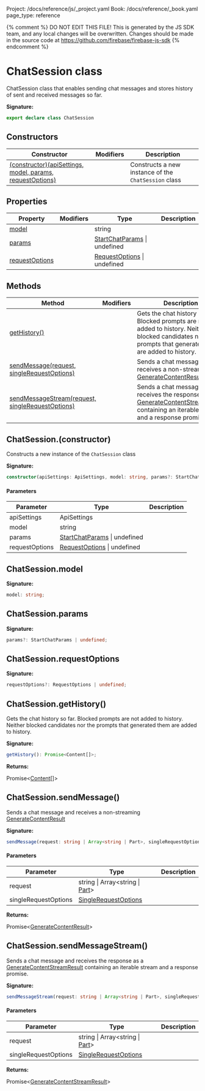 Project: /docs/reference/js/_project.yaml
Book: /docs/reference/_book.yaml
page_type: reference

{% comment %}
DO NOT EDIT THIS FILE!
This is generated by the JS SDK team, and any local changes will be
overwritten. Changes should be made in the source code at
https://github.com/firebase/firebase-js-sdk
{% endcomment %}

# ChatSession class
ChatSession class that enables sending chat messages and stores history of sent and received messages so far.

<b>Signature:</b>

```typescript
export declare class ChatSession 
```

## Constructors

|  Constructor | Modifiers | Description |
|  --- | --- | --- |
|  [(constructor)(apiSettings, model, params, requestOptions)](./ai.chatsession.md#chatsessionconstructor) |  | Constructs a new instance of the <code>ChatSession</code> class |

## Properties

|  Property | Modifiers | Type | Description |
|  --- | --- | --- | --- |
|  [model](./ai.chatsession.md#chatsessionmodel) |  | string |  |
|  [params](./ai.chatsession.md#chatsessionparams) |  | [StartChatParams](./ai.startchatparams.md#startchatparams_interface) \| undefined |  |
|  [requestOptions](./ai.chatsession.md#chatsessionrequestoptions) |  | [RequestOptions](./ai.requestoptions.md#requestoptions_interface) \| undefined |  |

## Methods

|  Method | Modifiers | Description |
|  --- | --- | --- |
|  [getHistory()](./ai.chatsession.md#chatsessiongethistory) |  | Gets the chat history so far. Blocked prompts are not added to history. Neither blocked candidates nor the prompts that generated them are added to history. |
|  [sendMessage(request, singleRequestOptions)](./ai.chatsession.md#chatsessionsendmessage) |  | Sends a chat message and receives a non-streaming [GenerateContentResult](./ai.generatecontentresult.md#generatecontentresult_interface) |
|  [sendMessageStream(request, singleRequestOptions)](./ai.chatsession.md#chatsessionsendmessagestream) |  | Sends a chat message and receives the response as a [GenerateContentStreamResult](./ai.generatecontentstreamresult.md#generatecontentstreamresult_interface) containing an iterable stream and a response promise. |

## ChatSession.(constructor)

Constructs a new instance of the `ChatSession` class

<b>Signature:</b>

```typescript
constructor(apiSettings: ApiSettings, model: string, params?: StartChatParams | undefined, requestOptions?: RequestOptions | undefined);
```

#### Parameters

|  Parameter | Type | Description |
|  --- | --- | --- |
|  apiSettings | ApiSettings |  |
|  model | string |  |
|  params | [StartChatParams](./ai.startchatparams.md#startchatparams_interface) \| undefined |  |
|  requestOptions | [RequestOptions](./ai.requestoptions.md#requestoptions_interface) \| undefined |  |

## ChatSession.model

<b>Signature:</b>

```typescript
model: string;
```

## ChatSession.params

<b>Signature:</b>

```typescript
params?: StartChatParams | undefined;
```

## ChatSession.requestOptions

<b>Signature:</b>

```typescript
requestOptions?: RequestOptions | undefined;
```

## ChatSession.getHistory()

Gets the chat history so far. Blocked prompts are not added to history. Neither blocked candidates nor the prompts that generated them are added to history.

<b>Signature:</b>

```typescript
getHistory(): Promise<Content[]>;
```
<b>Returns:</b>

Promise&lt;[Content](./ai.content.md#content_interface)<!-- -->\[\]&gt;

## ChatSession.sendMessage()

Sends a chat message and receives a non-streaming [GenerateContentResult](./ai.generatecontentresult.md#generatecontentresult_interface)

<b>Signature:</b>

```typescript
sendMessage(request: string | Array<string | Part>, singleRequestOptions?: SingleRequestOptions): Promise<GenerateContentResult>;
```

#### Parameters

|  Parameter | Type | Description |
|  --- | --- | --- |
|  request | string \| Array&lt;string \| [Part](./ai.md#part)<!-- -->&gt; |  |
|  singleRequestOptions | [SingleRequestOptions](./ai.singlerequestoptions.md#singlerequestoptions_interface) |  |

<b>Returns:</b>

Promise&lt;[GenerateContentResult](./ai.generatecontentresult.md#generatecontentresult_interface)<!-- -->&gt;

## ChatSession.sendMessageStream()

Sends a chat message and receives the response as a [GenerateContentStreamResult](./ai.generatecontentstreamresult.md#generatecontentstreamresult_interface) containing an iterable stream and a response promise.

<b>Signature:</b>

```typescript
sendMessageStream(request: string | Array<string | Part>, singleRequestOptions?: SingleRequestOptions): Promise<GenerateContentStreamResult>;
```

#### Parameters

|  Parameter | Type | Description |
|  --- | --- | --- |
|  request | string \| Array&lt;string \| [Part](./ai.md#part)<!-- -->&gt; |  |
|  singleRequestOptions | [SingleRequestOptions](./ai.singlerequestoptions.md#singlerequestoptions_interface) |  |

<b>Returns:</b>

Promise&lt;[GenerateContentStreamResult](./ai.generatecontentstreamresult.md#generatecontentstreamresult_interface)<!-- -->&gt;

